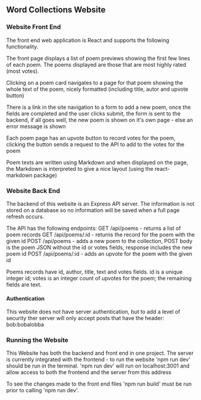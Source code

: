 ## Word Collections Website

### Website Front End

The front end web application is React and supports the following functionality.

The front page displays a list of poem previews showing the first few lines of each poem. The poems displayed are those that are most highly rated (most votes).

Clicking on a poem card navigates to a page for that poem showing the whole text of the poem, nicely formatted (including title, autor and upvote button)

There is a link in the site navigation to a form to add a new poem, once the fields are completed and the user clicks submit, the form is sent to the backend, if all goes well, the new poem is shown on it's own page - else an error message is shown

Each poem page has an upvote button to record votes for the poem, clicking the button sends a request to the API to add to the votes for the poem

Poem texts are written using Markdown and when displayed on the page, the Markdown is interpreted to give a nice layout (using the react-markdown package)

### Website Back End

The backend of this website is an Express API server. The information is not stored on a database so no information will
be saved when a full page refresh occurs.

The API has the following endpoints:
GET /api/poems - returns a list of poem records
GET /api/poems/:id - returns the record for the poem with the given id
POST /api/poems - adds a new poem to the collection, POST body is the poem JSON without the id or votes fields, response includes the new poem id
POST /api/poems/:id - adds an upvote for the poem with the given id

Poems records have id, author, title, text and votes fields. id is a unique integer id; votes is an integer count of upvotes for the poem; the remaining fields are text.

#### Authentication

This website does not have server authentication, but to add a level of security ther server will only accept posts that have the
header: bob:bobalobba

### Running the Website

This Website has both the backend and front end in one project.
The server is currently integrated with the frontend - to run the website 'npm run dev' should be run in the terminal.
'npm run dev' will run on localhost:3001 and allow access to both the frontend and the server from this address

To see the changes made to the front end files 'npm run build' must be run prior to calling 'npm run dev'.
